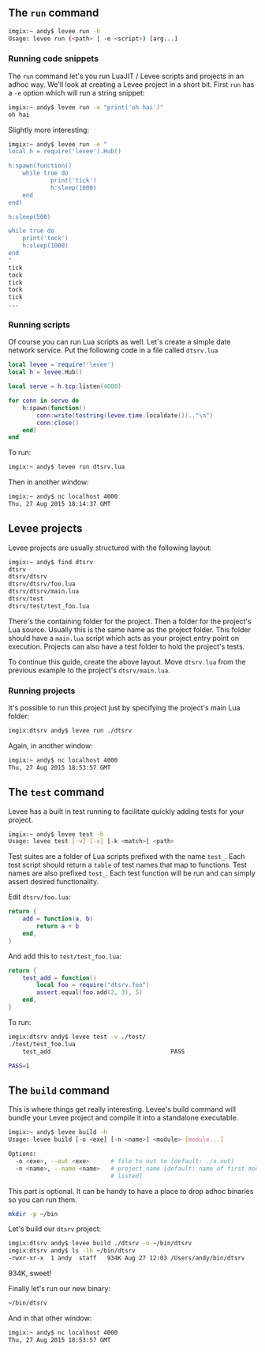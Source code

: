 ## The `run` command

```bash
imgix:~ andy$ levee run -h
Usage: levee run (<path> | -e <script>) [arg...]
```

### Running code snippets

The `run` command let's you run LuaJIT / Levee scripts and projects in an adhoc
way. We'll look at creating a Levee project in a short bit. First `run` has a
`-e` option which will run a string snippet:

```bash
imgix:~ andy$ levee run -e "print('oh hai')"
oh hai
```

Slightly more interesting:

```bash
imgix:~ andy$ levee run -e "
local h = require('levee').Hub()

h:spawn(function()
	while true do
			print('tick')
			h:sleep(1000)
	end
end)

h:sleep(500)

while true do
	print('tock')
	h:sleep(1000)
end
"
tick
tock
tick
tock
tick
...
```

### Running scripts

Of course you can run Lua scripts as well. Let's create a simple date network
service. Put the following code in a file called `dtsrv.lua`

```lua
local levee = require('levee')
local h = levee.Hub()

local serve = h.tcp:listen(4000)

for conn in serve do
    h:spawn(function()
        conn:write(tostring(levee.time.localdate()).."\n")
        conn:close()
    end)
end
```

To run:

```bash
imgix:~ andy$ levee run dtsrv.lua
```

Then in another window:

```bash
imgix:~ andy$ nc localhost 4000
Thu, 27 Aug 2015 18:14:37 GMT
```

## Levee projects

Levee projects are usually structured with the following layout:

```bash
imgix:~ andy$ find dtsrv
dtsrv
dtsrv/dtsrv
dtsrv/dtsrv/foo.lua
dtsrv/dtsrv/main.lua
dtsrv/test
dtsrv/test/test_foo.lua
```

There's the containing folder for the project. Then a folder for the project's
Lua source.  Usually this is the same name as the project folder.  This folder
should have a `main.lua` script which acts as your project entry point
on execution.  Projects can also have a test folder to hold the project's
tests.

To continue this guide, create the above layout. Move `dtsrv.lua` from the
previous example to the project's `dtsrv/main.lua`.

### Running projects

It's possible to run this project just by specifying the project's main Lua
folder:

```bash
imgix:dtsrv andy$ levee run ./dtsrv
```

Again, in another window:

```bash
imgix:~ andy$ nc localhost 4000
Thu, 27 Aug 2015 18:53:57 GMT
```

## The `test` command

Levee has a built in test running to facilitate quickly adding tests for your
project.

```bash
imgix:~ andy$ levee test -h
Usage: levee test [-v] [-x] [-k <match>] <path>
```

Test suites are a folder of Lua scripts prefixed with the name `test_`.  Each
test script should return a `table` of test names that map to functions. Test
names are also prefixed `test_`. Each test function will be run and can simply
assert desired functionality.

Edit `dtsrv/foo.lua`:

```lua
return {
    add = function(a, b)
        return a + b
    end,
}
```

And add this to `test/test_foo.lua`:

```lua
return {
    test_add = function()
        local foo = require("dtsrv.foo")
        assert.equal(foo.add(2, 3), 5)
    end,
}
```

To run:

```bash
imgix:dtsrv andy$ levee test -v ./test/
./test/test_foo.lua
    test_add                                  PASS

PASS=1
```

## The `build` command

This is where things get really interesting. Levee's build command will bundle
your Levee project and compile it into a standalone executable.

```bash
imgix:~ andy$ levee build -h
Usage: levee build [-o <exe] [-n <name>] <module> [module...]

Options:
  -o <exe>, --out <exe>      # file to out to [default: ./a.out]
  -n <name>, --name <name>   # project name [default: name of first module
                             # listed]
```

This part is optional. It can be handy to have a place to drop adhoc binaries
so you can run them.

```bash
mkdir -p ~/bin
```

Let's build our `dtsrv` project:

```bash
imgix:dtsrv andy$ levee build ./dtsrv -o ~/bin/dtsrv
imgix:dtsrv andy$ ls -lh ~/bin/dtsrv
-rwxr-xr-x  1 andy  staff   934K Aug 27 12:03 /Users/andy/bin/dtsrv
```

934K, sweet!

Finally let's run our new binary:

```bash
~/bin/dtsrv
```

And in that other window:

```bash
imgix:~ andy$ nc localhost 4000
Thu, 27 Aug 2015 18:53:57 GMT
```
